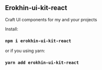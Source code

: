 ## Erokhin-ui-kit-react

Craft UI components for my and your projects

Install:

### `npm i erokhin-ui-kit-react`

or if you using yarn:

### `yarn add erokhin-ui-kit-react`
